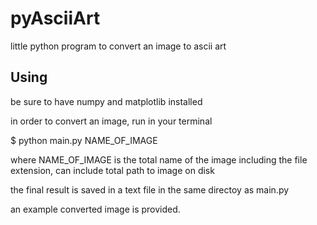 # pyAsciiArt
little python program to convert an image to ascii art

## Using

be sure to have numpy and matplotlib installed

in order to convert an image, run in your terminal

$ python main.py NAME_OF_IMAGE

where NAME_OF_IMAGE is the total name of the image including the file extension, can include total path to image on disk

the final result is saved in a text file in the same directoy as main.py

an example converted image is provided.
